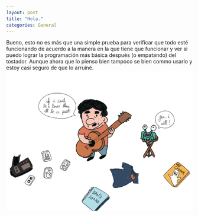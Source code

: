 ```yaml
---
layout: post
title: "Hola."
categories: General
---
```

Bueno, esto no es más que una simple prueba para verificar que todo esté funcionando de acuerdo a la manera en la que tiene que funcionar y ver si puedo lograr la programación más básica después (o empatando) del tostador. Aunque ahora que lo pienso bien tampoco se bien commo usarlo y estoy casi seguro de que lo arruiné.
![Yes, I will!](/images/Grievances.png?raw=true)
